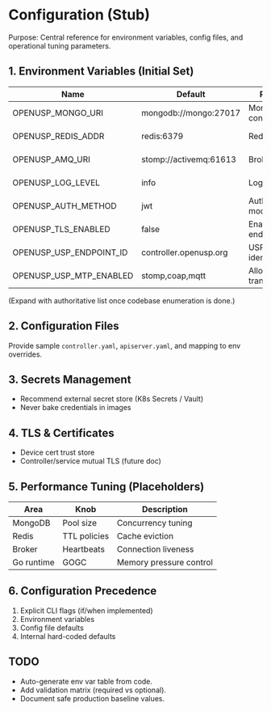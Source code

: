 # Configuration (Stub)

Purpose: Central reference for environment variables, config files, and operational tuning parameters.

## 1. Environment Variables (Initial Set)
| Name | Default | Purpose | Notes |
|------|---------|---------|-------|
| OPENUSP_MONGO_URI | mongodb://mongo:27017 | MongoDB connection | Add auth in prod |
| OPENUSP_REDIS_ADDR | redis:6379 | Redis address | Password via secret |
| OPENUSP_AMQ_URI | stomp://activemq:61613 | Broker URI | Supports STOMP/MQTT |
| OPENUSP_LOG_LEVEL | info | Log verbosity | debug, info, warn, error |
| OPENUSP_AUTH_METHOD | jwt | Authentication mode | jwt|mtls|basic (planned) |
| OPENUSP_TLS_ENABLED | false | Enable TLS endpoints | Prod recommended |
| OPENUSP_USP_ENDPOINT_ID | controller.openusp.org | USP endpoint identifier | Unique per deployment |
| OPENUSP_USP_MTP_ENABLED | stomp,coap,mqtt | Allowed USP transports | Validate final list |

(Expand with authoritative list once codebase enumeration is done.)

## 2. Configuration Files
Provide sample `controller.yaml`, `apiserver.yaml`, and mapping to env overrides.

## 3. Secrets Management
- Recommend external secret store (K8s Secrets / Vault)
- Never bake credentials in images

## 4. TLS & Certificates
- Device cert trust store
- Controller/service mutual TLS (future doc)

## 5. Performance Tuning (Placeholders)
| Area | Knob | Description |
|------|------|-------------|
| MongoDB | Pool size | Concurrency tuning |
| Redis | TTL policies | Cache eviction |
| Broker | Heartbeats | Connection liveness |
| Go runtime | GOGC | Memory pressure control |

## 6. Configuration Precedence
1. Explicit CLI flags (if/when implemented)
2. Environment variables
3. Config file defaults
4. Internal hard-coded defaults

## TODO
- Auto-generate env var table from code.
- Add validation matrix (required vs optional).
- Document safe production baseline values.
